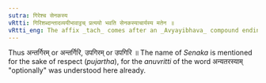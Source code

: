 ```yaml
---
sutra: गिरेश्च सेनकस्य
vRtti: गिरिशब्दान्तादव्ययीभावाट्टच् प्रत्ययो भवति सेनकस्याचार्यस्य मतेन ॥
vRtti_eng: The affix _tach_ comes after an _Avyayibhava_ compound ending in '_giri_', according to the opinion of the Grammarian _Senaka_.
---
```

Thus अन्तर्गिरम् or अन्तर्गिरि, उपगिरम् or उपगिरि ॥ The name of _Senaka_ is mentioned for the sake of respect (_pujartha_), for the _anuvritti_ of the word अन्यतरस्याम् "optionally" was understood here already.
